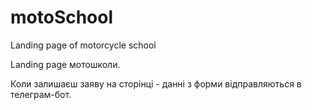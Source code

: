 # motoSchool
Landing page of motorcycle school

Landing page мотошколи.

Коли залишаєш заяву на сторінці - данні з форми відправляються в телеграм-бот.
